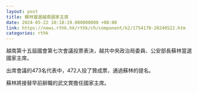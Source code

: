 ```yaml
---
layout: post
title: 蘇林當選越南國家主席
date: 2024-05-22 10:18:19.000000000 +08:00
link: https://news.rthk.hk/rthk/ch/component/k2/1754170-20240522.htm
categories: rthk
---
```


越南第十五屆國會第七次會議投票表決，越共中央政治局委員、公安部長蘇林當選國家主席。

出席會議的473名代表中，472人投了贊成票，通過蘇林的提名。

蘇林將接替早前辭職的武文賞擔任國家主席。
